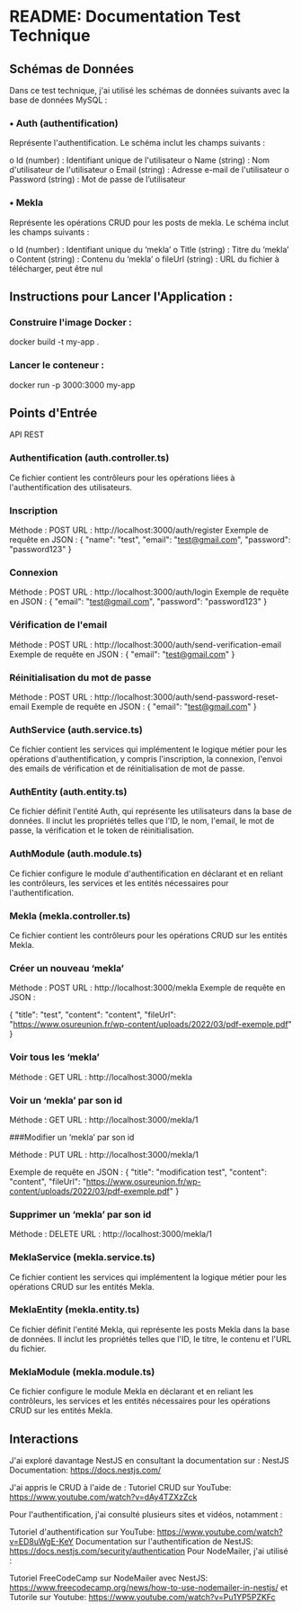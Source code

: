 # README: Documentation Test Technique 


## Schémas de Données
Dans ce test technique, j'ai utilisé les schémas de données suivants avec la base de données MySQL :

### •	Auth (authentification)
Représente l'authentification. Le schéma inclut les champs suivants :

o	Id (number) : Identifiant unique de l'utilisateur
o	Name (string) : Nom d'utilisateur de l'utilisateur
o	Email (string) : Adresse e-mail de l'utilisateur
o	Password (string) : Mot de passe de l’utilisateur

### •	Mekla
Représente les opérations CRUD pour les posts de mekla. Le schéma inclut les champs suivants :

o	Id (number) : Identifiant unique du ‘mekla’
o	Title (string) : Titre du ‘mekla’
o	Content (string) : Contenu du ‘mekla’
o	fileUrl (string) : URL du fichier à télécharger, peut être nul

## Instructions pour Lancer l'Application :

### Construire l'image Docker :
docker build -t my-app .
### Lancer le conteneur :
docker run -p 3000:3000 my-app




## Points d'Entrée

API REST
### Authentification (auth.controller.ts)
Ce fichier contient les contrôleurs pour les opérations liées à l'authentification des utilisateurs.

### Inscription
Méthode : POST
URL : http://localhost:3000/auth/register
Exemple de requête en JSON :
{
  "name": "test",
  "email": "test@gmail.com",
  "password": "password123"
}

### Connexion
Méthode : POST
URL : http://localhost:3000/auth/login
Exemple de requête en JSON :
{
  "email": "test@gmail.com",
  "password": "password123"
}

### Vérification de l'email
Méthode : POST
URL : http://localhost:3000/auth/send-verification-email
Exemple de requête en JSON :
{
  "email": "test@gmail.com"
}

### Réinitialisation du mot de passe
Méthode : POST
URL : http://localhost:3000/auth/send-password-reset-email
Exemple de requête en JSON :
{
  "email": "test@gmail.com"
}

### AuthService (auth.service.ts)
Ce fichier contient les services qui implémentent le logique métier pour les opérations d'authentification, y compris l'inscription, la connexion, l'envoi des emails de vérification et de réinitialisation de mot de passe.

### AuthEntity (auth.entity.ts)
Ce fichier définit l'entité Auth, qui représente les utilisateurs dans la base de données. Il inclut les propriétés telles que l'ID, le nom, l'email, le mot de passe, la vérification et le token de réinitialisation.

### AuthModule (auth.module.ts)
Ce fichier configure le module d'authentification en déclarant et en reliant les contrôleurs, les services et les entités nécessaires pour l'authentification.








### Mekla (mekla.controller.ts)
Ce fichier contient les contrôleurs pour les opérations CRUD sur les entités Mekla.

### Créer un nouveau ‘mekla’
Méthode : POST
URL : http://localhost:3000/mekla
Exemple de requête en JSON :

{
  "title": "test",
  "content": "content",
  "fileUrl": "https://www.osureunion.fr/wp-content/uploads/2022/03/pdf-exemple.pdf"
}

### Voir tous les ‘mekla’
Méthode : GET
URL : http://localhost:3000/mekla

### Voir un ‘mekla’ par son id

Méthode : GET
URL : http://localhost:3000/mekla/1




###Modifier un ‘mekla’ par son id

Méthode : PUT
URL : http://localhost:3000/mekla/1

Exemple de requête en JSON :
{
  "title": "modification test",
  "content": "content",
  "fileUrl": "https://www.osureunion.fr/wp-content/uploads/2022/03/pdf-exemple.pdf"
}

### Supprimer un ‘mekla’ par son id

Méthode : DELETE
URL : http://localhost:3000/mekla/1

### MeklaService (mekla.service.ts)
Ce fichier contient les services qui implémentent la logique métier pour les opérations CRUD sur les entités Mekla.

### MeklaEntity (mekla.entity.ts)
Ce fichier définit l'entité Mekla, qui représente les posts Mekla dans la base de données. Il inclut les propriétés telles que l'ID, le titre, le contenu et l'URL du fichier.



### MeklaModule (mekla.module.ts)
Ce fichier configure le module Mekla en déclarant et en reliant les contrôleurs, les services et les entités nécessaires pour les opérations CRUD sur les entités Mekla.


## Interactions
J'ai exploré davantage NestJS en consultant la documentation sur : NestJS Documentation: https://docs.nestjs.com/

J'ai appris le CRUD à l'aide de : Tutoriel CRUD sur YouTube: https://www.youtube.com/watch?v=dAy4TZXzZck

Pour l'authentification, j'ai consulté plusieurs sites et vidéos, notamment :

Tutoriel d'authentification sur YouTube: https://www.youtube.com/watch?v=ED8uWgE-KeY 
Documentation sur l'authentification de NestJS: https://docs.nestjs.com/security/authentication
Pour NodeMailer, j'ai utilisé :

Tutoriel FreeCodeCamp sur NodeMailer avec NestJS: https://www.freecodecamp.org/news/how-to-use-nodemailer-in-nestjs/
et Tutorile sur Youtube: https://www.youtube.com/watch?v=Pu1YP5PZKFc
